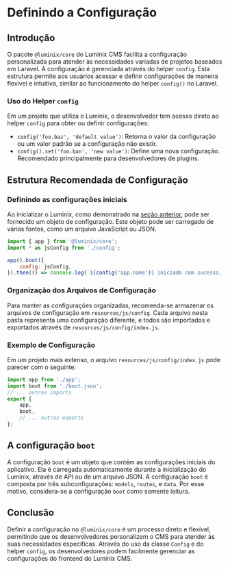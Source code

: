 # Definindo a Configuração

## Introdução

O pacote `@luminix/core` do Luminix CMS facilita a configuração personalizada para atender às necessidades variadas de projetos baseados em Laravel. A configuração é gerenciada através do helper `config`. Esta estrutura permite aos usuários acessar e definir configurações de maneira flexível e intuitiva, similar ao funcionamento do helper `config()` no Laravel.

### Uso do Helper `config`

Em um projeto que utiliza o Luminix, o desenvolvedor tem acesso direto ao helper `config` para obter ou definir configurações:

- `config('foo.baz', 'default value')`: Retorna o valor da configuração ou um valor padrão se a configuração não existir.
- `config().set('foo.ban', 'new value')`: Define uma nova configuração. Recomendado principalmente para desenvolvedores de plugins.

## Estrutura Recomendada de Configuração

### Definindo as configurações iniciais

Ao inicializar o Luminix, como demonstrado na [seção anterior](./1-Inicializando-cms.md), pode ser fornecido um objeto de configuração. Este objeto pode ser carregado de várias fontes, como um arquivo JavaScript ou JSON.

```javascript
import { app } from '@luminix/core';
import * as jsConfig from './config';

app().boot({
    config: jsConfig,
}).then(() => console.log(`${config('app.name')} iniciado com sucesso.`));
```

### Organização dos Arquivos de Configuração

Para manter as configurações organizadas, recomenda-se armazenar os arquivos de configuração em `resources/js/config`. Cada arquivo nesta pasta representa uma configuração diferente, e todos são importados e exportados através de `resources/js/config/index.js`.

### Exemplo de Configuração

Em um projeto mais extenso, o arquivo `resources/js/config/index.js` pode parecer com o seguinte:

```javascript
import app from './app';
import boot from './boot.json';
// ... outros imports
export {
    app,
    boot,
    // ... outros exports
};
```

## A configuração `boot`

A configuração `boot` é um objeto que contém as configurações iniciais do aplicativo. Ela é carregada automaticamente durante a inicialização do Luminix, através de API ou de um arquivo JSON. A configuração `boot` é composta por três subconfigurações: `models`, `routes`, e `data`. Por esse motivo, considera-se a configuração `boot` como somente leitura.

## Conclusão

Definir a configuração no `@luminix/core` é um processo direto e flexível, permitindo que os desenvolvedores personalizem o CMS para atender às suas necessidades específicas. Através do uso da classe `Config` e do helper `config`, os desenvolvedores podem facilmente gerenciar as configurações do frontend do Luminix CMS.
